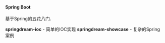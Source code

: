 #### Spring Boot
基于Spring的五花八门.

**springdream-ioc** - 简单的IOC实现
**springdream-showcase** - 复杂的Spring案例



